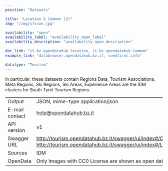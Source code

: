 ```yaml
---
position: "Datasets"

title: "Location & Common (2)"
img: "/img/sfscon.jpg"

availability: "open"
availability_label: "availability_open_label"
availability_description: "availability_open_description"

doc_link: "it.bz.opendatahub.location, it.bz.opendatahub.common"
example_link: "databrowser.opendatahub.bz.it, suedtirol.info"

datatype: "Tourism"
---
```


In particular, these datasets contain Regions Data, Tourism Associations, Meta Regions, Ski Regions, Ski Areas, Experience Areas are the IDM clusters for South Tyrol Tourism Regions.

|                |                                                                                                                       |
| :------------- | --------------------------------------------------------------------------------------------------------------------- |
| Output         | JSON, mime-type application/json                                                                                      |
| E-mail contact | help@opendatahub.bz.it                                                                                                |
| API version    | v1                                                                                                                    |
| Swagger URL    | http://tourism.opendatahub.bz.it/swagger/ui/index#/Common http://tourism.opendatahub.bz.it/swagger/ui/index#/Location |
| Sources        | IDM                                                                                                                   |
| OpenData       | Only Images with CC0 License are shown as open data.                                                                  |
